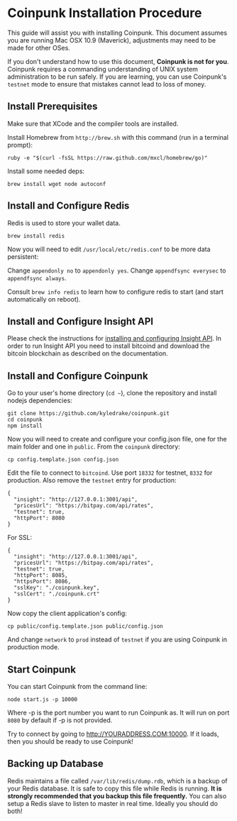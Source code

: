 # Coinpunk Installation Procedure

This guide will assist you with installing Coinpunk. This document assumes you are running Mac OSX 10.9 (Maverick), adjustments may need to be made for other OSes.

If you don't understand how to use this document, **Coinpunk is not for you**. Coinpunk requires a commanding understanding of UNIX system administration to be run safely. If you are learning, you can use Coinpunk's `testnet` mode to ensure that mistakes cannot lead to loss of money.

## Install Prerequisites

Make sure that XCode and the compiler tools are installed.

Install Homebrew from `http://brew.sh` with this command (run in a terminal prompt):

```
ruby -e "$(curl -fsSL https://raw.github.com/mxcl/homebrew/go)"
```

Install some needed deps:

```
brew install wget node autoconf
```

## Install and Configure Redis

Redis is used to store your wallet data.

```
brew install redis
```

Now you will need to edit `/usr/local/etc/redis.conf` to be more data persistent:

Change `appendonly no` to `appendonly yes`.
Change `appendfsync everysec` to `appendfsync always`.

Consult `brew info redis` to learn how to configure redis to start (and start automatically on reboot).


## Install and Configure Insight API

Please check the instructions for [installing and configuring Insight API](https://github.com/bitpay/insight-api). 
In order to run Insight API you need to install bitcoind and download the bitcoin blockchain as described on the documentation.

## Install and Configure Coinpunk

Go to your user's home directory (`cd ~`), clone the repository and install nodejs dependencies:

```
git clone https://github.com/kyledrake/coinpunk.git
cd coinpunk
npm install
```

Now you will need to create and configure your config.json file, one for the main folder and one in `public`. From the `coinpunk` directory:

```
cp config.template.json config.json
```

Edit the file to connect to `bitcoind`. Use port `18332` for testnet, `8332` for production. Also remove the `testnet` entry for production:

```
{
  "insight": "http://127.0.0.1:3001/api",
  "pricesUrl": "https://bitpay.com/api/rates",
  "testnet": true,
  "httpPort": 8080
}
```

For SSL:

```
{
  "insight": "http://127.0.0.1:3001/api",
  "pricesUrl": "https://bitpay.com/api/rates",
  "testnet": true,
  "httpPort": 8085,
  "httpsPort": 8086,
  "sslKey": "./coinpunk.key",
  "sslCert": "./coinpunk.crt"
}
```

Now copy the client application's config:

```
cp public/config.template.json public/config.json
```

And change `network` to `prod` instead of `testnet` if you are using Coinpunk in production mode.

## Start Coinpunk

You can start Coinpunk from the command line:

```
node start.js -p 10000
```

Where -p is the port number you want to run Coinpunk as. It will run on port `8080` by default if -p is not provided.

Try to connect by going to http://YOURADDRESS.COM:10000. If it loads, then you should be ready to use Coinpunk!

## Backing up Database

Redis maintains a file called `/var/lib/redis/dump.rdb`, which is a backup of your Redis database. It is safe to copy this file while Redis is running. **It is strongly recommended that you backup this file frequently.** You can also setup a Redis slave to listen to master in real time. Ideally you should do both!
